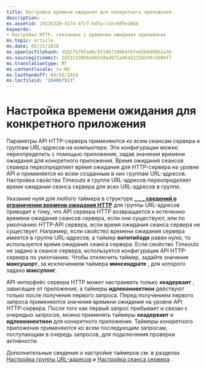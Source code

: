 ```yaml
---
title: Настройка времени ожидания для конкретного приложения
description: .
ms.assetid: 24526320-4174-4fc7-b45a-c1ec605e1666
keywords:
- Настройка HTTP, связанных с временем ожидания приложения
ms.topic: article
ms.date: 05/31/2018
ms.openlocfilehash: 35827b797ad6c9f19b728064f6fe65b0d89b2a3b
ms.sourcegitcommit: 2d531328b6ed82d4ad971a45a5131b430c5866f7
ms.translationtype: MT
ms.contentlocale: ru-RU
ms.lasthandoff: 09/16/2019
ms.locfileid: "104067913"
---
```

# <a name="configuring-the-application-specific-timeouts"></a>Настройка времени ожидания для конкретного приложения

Параметры API HTTP-сервера применяются ко всем сеансам сервера и группам URL-адресов на компьютере. Эти конфигурации можно переопределить с помощью приложения, задав значения времени ожидания для конкретного приложения. Время ожидания сеансов сервера переопределяет время ожидания для HTTP-сервера на уровне API и применяется ко всем созданным в них группам URL-адресов. Настройка свойства Timeouts в группе URL-адресов переопределяет время ожидания сеанса сервера для всех URL-адресов в группе.

Указание нуля для любого таймера в структуре [**\_ \_ \_ сведений о ограничении времени ожидания HTTP**](/windows/desktop/api/Http/ns-http-http_timeout_limit_info) для группы URL-адресов приводит к тому, что API сервера HTTP возвращается к истечению времени ожидания сеансов сервера, если они существуют, или по умолчанию HTTP-API сервера, если время ожидания сеанса сервера не существует. Например, если свойство времени ожидания сервера имеется в группе URL-адресов, а таймер **ентитибоди** равен нулю, то используется время ожидания сеанса сервера. Если свойство Timeouts не задано в сеансе сервера, используется конфигурация API HTTP-сервера по умолчанию. Чтобы отключить таймер, задайте значение **максушорт**, за исключением таймера **минсендрате** , для которого задано **максулонг**.

API-интерфейс сервера HTTP может настраивать только **хеадерваит** , зависящие от приложения, а таймеры **идлеконнектион** действуют только после получения первого запроса. Перед получением первого запроса применяются значения времени ожидания на уровне API HTTP-сервера. После того как первый запрос прибывает и связан с очередью запросов, можно применять таймеры **хеадерваит** и **идлеконнектион** для конкретного приложения. Таймеры конкретного приложения применяются ко всем последующим запросам, поступающим в очередь запросов, для подключения проверки активности.

Дополнительные сведения о настройке таймеров см. в разделах [Настройка группы URL-адресов](configuring-the-url-group.md) и [Настройка сеанса сервера](configuring-the-server-session.md) .

 

 




